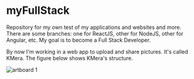 # myFullStack

Repository for my own test of my applications and websites and more. There are some branches: one for ReactJS, other for NodeJS, other for Angular, etc.  My goal is to become a Full Stack Developer.

By now I'm working in a web app to upload and share pictures. It's called KMera. The figure below shows KMera's structure.

![artboard 1](https://cloud.githubusercontent.com/assets/13356409/19320277/299a708c-9076-11e6-84c2-2b9224cf5306.png)
